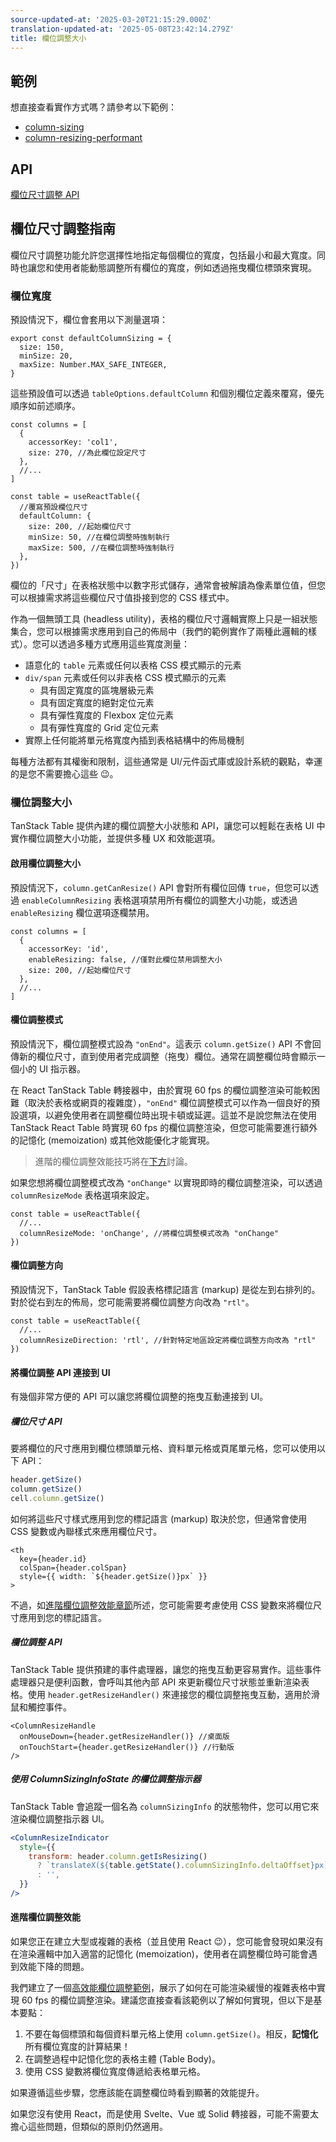 ```yaml
---
source-updated-at: '2025-03-20T21:15:29.000Z'
translation-updated-at: '2025-05-08T23:42:14.279Z'
title: 欄位調整大小
---
```

## 範例

想直接查看實作方式嗎？請參考以下範例：

- [column-sizing](../framework/react/examples/column-sizing)
- [column-resizing-performant](../framework/react/examples/column-resizing-performant)

## API

[欄位尺寸調整 API](../api/features/column-sizing)

## 欄位尺寸調整指南

欄位尺寸調整功能允許您選擇性地指定每個欄位的寬度，包括最小和最大寬度。同時也讓您和使用者能動態調整所有欄位的寬度，例如透過拖曳欄位標頭來實現。

### 欄位寬度

預設情況下，欄位會套用以下測量選項：

```tsx
export const defaultColumnSizing = {
  size: 150,
  minSize: 20,
  maxSize: Number.MAX_SAFE_INTEGER,
}
```

這些預設值可以透過 `tableOptions.defaultColumn` 和個別欄位定義來覆寫，優先順序如前述順序。

```tsx
const columns = [
  {
    accessorKey: 'col1',
    size: 270, //為此欄位設定尺寸
  },
  //...
]

const table = useReactTable({
  //覆寫預設欄位尺寸
  defaultColumn: {
    size: 200, //起始欄位尺寸
    minSize: 50, //在欄位調整時強制執行
    maxSize: 500, //在欄位調整時強制執行
  },
})
```

欄位的「尺寸」在表格狀態中以數字形式儲存，通常會被解讀為像素單位值，但您可以根據需求將這些欄位尺寸值掛接到您的 CSS 樣式中。

作為一個無頭工具 (headless utility)，表格的欄位尺寸邏輯實際上只是一組狀態集合，您可以根據需求應用到自己的佈局中（我們的範例實作了兩種此邏輯的樣式）。您可以透過多種方式應用這些寬度測量：

- 語意化的 `table` 元素或任何以表格 CSS 模式顯示的元素
- `div/span` 元素或任何以非表格 CSS 模式顯示的元素
  - 具有固定寬度的區塊層級元素
  - 具有固定寬度的絕對定位元素
  - 具有彈性寬度的 Flexbox 定位元素
  - 具有彈性寬度的 Grid 定位元素
- 實際上任何能將單元格寬度內插到表格結構中的佈局機制

每種方法都有其權衡和限制，這些通常是 UI/元件函式庫或設計系統的觀點，幸運的是您不需要擔心這些 😉。

### 欄位調整大小

TanStack Table 提供內建的欄位調整大小狀態和 API，讓您可以輕鬆在表格 UI 中實作欄位調整大小功能，並提供多種 UX 和效能選項。

#### 啟用欄位調整大小

預設情況下，`column.getCanResize()` API 會對所有欄位回傳 `true`，但您可以透過 `enableColumnResizing` 表格選項禁用所有欄位的調整大小功能，或透過 `enableResizing` 欄位選項逐欄禁用。

```tsx
const columns = [
  {
    accessorKey: 'id',
    enableResizing: false, //僅對此欄位禁用調整大小
    size: 200, //起始欄位尺寸
  },
  //...
]
```

#### 欄位調整模式

預設情況下，欄位調整模式設為 `"onEnd"`。這表示 `column.getSize()` API 不會回傳新的欄位尺寸，直到使用者完成調整（拖曳）欄位。通常在調整欄位時會顯示一個小的 UI 指示器。

在 React TanStack Table 轉接器中，由於實現 60 fps 的欄位調整渲染可能較困難（取決於表格或網頁的複雜度），`"onEnd"` 欄位調整模式可以作為一個良好的預設選項，以避免使用者在調整欄位時出現卡頓或延遲。這並不是說您無法在使用 TanStack React Table 時實現 60 fps 的欄位調整渲染，但您可能需要進行額外的記憶化 (memoization) 或其他效能優化才能實現。

> 進階的欄位調整效能技巧將在[下方](#advanced-column-resizing-performance)討論。

如果您想將欄位調整模式改為 `"onChange"` 以實現即時的欄位調整渲染，可以透過 `columnResizeMode` 表格選項來設定。

```tsx
const table = useReactTable({
  //...
  columnResizeMode: 'onChange', //將欄位調整模式改為 "onChange"
})
```

#### 欄位調整方向

預設情況下，TanStack Table 假設表格標記語言 (markup) 是從左到右排列的。對於從右到左的佈局，您可能需要將欄位調整方向改為 `"rtl"`。

```tsx
const table = useReactTable({
  //...
  columnResizeDirection: 'rtl', //針對特定地區設定將欄位調整方向改為 "rtl"
})
```

#### 將欄位調整 API 連接到 UI

有幾個非常方便的 API 可以讓您將欄位調整的拖曳互動連接到 UI。

##### 欄位尺寸 API

要將欄位的尺寸應用到欄位標頭單元格、資料單元格或頁尾單元格，您可以使用以下 API：

```ts
header.getSize()
column.getSize()
cell.column.getSize()
```

如何將這些尺寸樣式應用到您的標記語言 (markup) 取決於您，但通常會使用 CSS 變數或內聯樣式來應用欄位尺寸。

```tsx
<th
  key={header.id}
  colSpan={header.colSpan}
  style={{ width: `${header.getSize()}px` }}
>
```

不過，如[進階欄位調整效能章節](#advanced-column-resizing-performance)所述，您可能需要考慮使用 CSS 變數來將欄位尺寸應用到您的標記語言。

##### 欄位調整 API

TanStack Table 提供預建的事件處理器，讓您的拖曳互動更容易實作。這些事件處理器只是便利函數，會呼叫其他內部 API 來更新欄位尺寸狀態並重新渲染表格。使用 `header.getResizeHandler()` 來連接您的欄位調整拖曳互動，適用於滑鼠和觸控事件。

```tsx
<ColumnResizeHandle
  onMouseDown={header.getResizeHandler()} //桌面版
  onTouchStart={header.getResizeHandler()} //行動版
/>
```

##### 使用 ColumnSizingInfoState 的欄位調整指示器

TanStack Table 會追蹤一個名為 `columnSizingInfo` 的狀態物件，您可以用它來渲染欄位調整指示器 UI。

```jsx
<ColumnResizeIndicator
  style={{
    transform: header.column.getIsResizing()
      ? `translateX(${table.getState().columnSizingInfo.deltaOffset}px)`
      : '',
  }}
/>
```

#### 進階欄位調整效能

如果您正在建立大型或複雜的表格（並且使用 React 😉），您可能會發現如果沒有在渲染邏輯中加入適當的記憶化 (memoization)，使用者在調整欄位時可能會遇到效能下降的問題。

我們建立了一個[高效能欄位調整範例](../framework/react/examples/column-resizing-performant)，展示了如何在可能渲染緩慢的複雜表格中實現 60 fps 的欄位調整渲染。建議您直接查看該範例以了解如何實現，但以下是基本要點：

1. 不要在每個標頭和每個資料單元格上使用 `column.getSize()`。相反，**記憶化**所有欄位寬度的計算結果！
2. 在調整過程中記憶化您的表格主體 (Table Body)。
3. 使用 CSS 變數將欄位寬度傳遞給表格單元格。

如果遵循這些步驟，您應該能在調整欄位時看到顯著的效能提升。

如果您沒有使用 React，而是使用 Svelte、Vue 或 Solid 轉接器，可能不需要太擔心這些問題，但類似的原則仍然適用。
